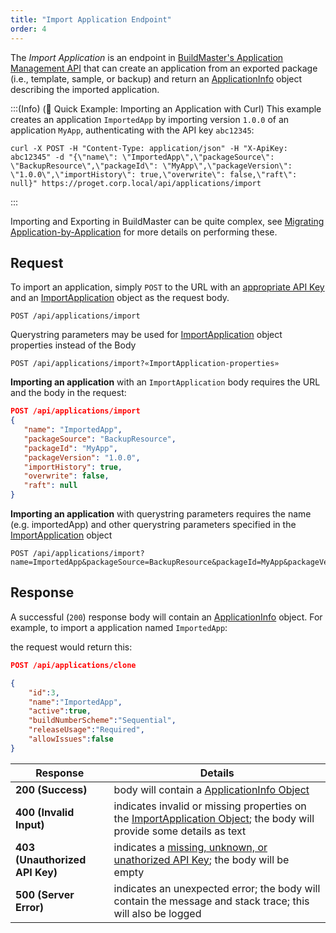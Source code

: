 ```yaml
---
title: "Import Application Endpoint"
order: 4
---
```


The *Import Application* is an endpoint in [BuildMaster's Application Management API](/docs/buildmaster/reference/api/buildmaster-appmanagement-api) that can create an application from an exported package (i.e., template, sample, or backup) and return an [ApplicationInfo](/docs/buildmaster/reference/api/buildmaster-appmanagement-api#application-info) object describing the imported application.

:::(Info) (🚀 Quick Example: Importing an Application with Curl)
This example creates an application `ImportedApp` by importing version `1.0.0` of an application `MyApp`, authenticating with the API key `abc12345`:

```
curl -X POST -H "Content-Type: application/json" -H "X-ApiKey: abc12345" -d "{\"name\": \"ImportedApp\",\"packageSource\": \"BackupResource\",\"packageId\": \"MyApp\",\"packageVersion\": \"1.0.0\",\"importHistory\": true,\"overwrite\": false,\"raft\": null}" https://proget.corp.local/api/applications/import
```
:::

Importing and Exporting in BuildMaster can be quite complex, see [Migrating Application-by-Application](/docs/buildmaster/installation-maintenance/buildmaster-migrating-instance-to-new-server#additional-migration-notes) for more details on performing these. 

## Request
To import an application, simply `POST` to the URL with an [appropriate API Key](/docs/buildmaster/reference/api/buildmaster-appmanagement-api#authentication) and an  [ImportApplication](/docs/buildmaster/reference/api/buildmaster-appmanagement-api#import-application) object as the request body.
````
POST /api/applications/import
````
Querystring parameters may be used for [ImportApplication](/docs/buildmaster/reference/api/buildmaster-appmanagement-api#import-application) object properties instead of the Body
````
POST /api/applications/import?«ImportApplication-properties»
````

**Importing an application** with an `ImportApplication` body requires the URL and the body in the request:

```json
POST /api/applications/import
{
   "name": "ImportedApp",
   "packageSource": "BackupResource",
   "packageId": "MyApp",
   "packageVersion": "1.0.0",
   "importHistory": true,
   "overwrite": false,
   "raft": null
}
```

**Importing an application** with querystring parameters requires the name (e.g. importedApp) and other querystring parameters specified in the [ImportApplication](/docs/buildmaster/reference/api/buildmaster-appmanagement-api#import-application) object

```
POST /api/applications/import?name=ImportedApp&packageSource=BackupResource&packageId=MyApp&packageVersion=1.0.0&importHistory=true&overwrite=false&raft=null
```

## Response
A successful (`200`) response body will contain an [ApplicationInfo](/docs/buildmaster/reference/api/buildmaster-appmanagement-api#application-info) object. For example, to import a application named `ImportedApp`:

the request would return this:

```json
POST /api/applications/clone

{
    "id":3,
    "name":"ImportedApp",
    "active":true,
    "buildNumberScheme":"Sequential",
    "releaseUsage":"Required",
    "allowIssues":false
}
```

| Response | Details |
| --- | --- |
| **200 (Success)** | body will contain a [ApplicationInfo Object](/docs/buildmaster/reference/api/buildmaster-appmanagement-api#application-info)
| **400 (Invalid Input)** | indicates invalid or missing properties on the [ImportApplication Object](/docs/buildmaster/reference/api/buildmaster-appmanagement-api#import-application); the body will provide some details as text
|  **403 (Unauthorized API Key)** | indicates a [missing, unknown, or unathorized API Key](/docs/buildmaster/reference/api/buildmaster-appmanagement-api#authentication); the body will be empty
| **500 (Server Error)** | indicates an unexpected error; the body will contain the message and stack trace; this will also be logged